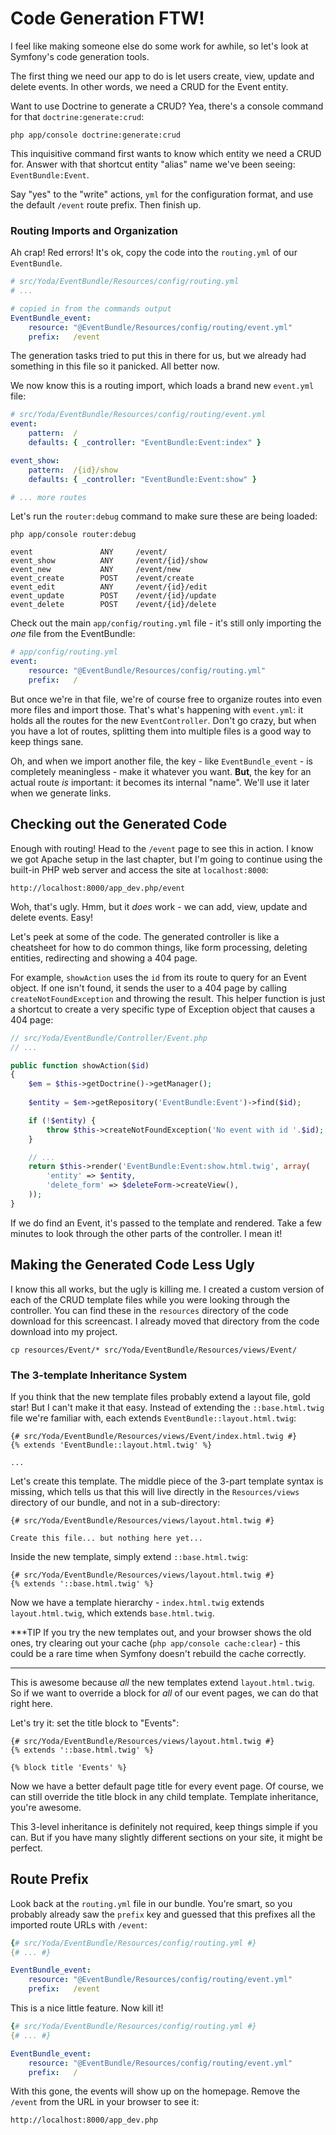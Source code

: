 # Code Generation FTW!

I feel like making someone else do some work for awhile, so let's look
at Symfony's code generation tools.

The first thing we need our app to do is let users create, view, update and
delete events. In other words, we need a CRUD for the Event entity.

Want to use Doctrine to generate a CRUD? Yea, there's a console command for
that `doctrine:generate:crud`:

```terminal
php app/console doctrine:generate:crud
```

This inquisitive command first wants to know which entity we need a CRUD for.
Answer with that shortcut entity "alias" name we've been seeing: `EventBundle:Event`.

Say "yes" to the "write" actions, `yml` for the configuration format, and
use the default `/event` route prefix. Then finish up.

### Routing Imports and Organization

Ah crap! Red errors! It's ok, copy the code into the `routing.yml` of our
`EventBundle`.

```yaml
# src/Yoda/EventBundle/Resources/config/routing.yml
# ...

# copied in from the commands output
EventBundle_event:
    resource: "@EventBundle/Resources/config/routing/event.yml"
    prefix:   /event
```

The generation tasks tried to put this in there for us, but we already had
something in this file so it panicked. All better now.

We now know this is a routing import, which loads a brand new `event.yml`
file:

```yaml
# src/Yoda/EventBundle/Resources/config/routing/event.yml
event:
    pattern:  /
    defaults: { _controller: "EventBundle:Event:index" }

event_show:
    pattern:  /{id}/show
    defaults: { _controller: "EventBundle:Event:show" }

# ... more routes
```

Let's run the `router:debug` command to make sure these are being loaded:

```terminal
php app/console router:debug
```

```text
event               ANY     /event/
event_show          ANY     /event/{id}/show
event_new           ANY     /event/new
event_create        POST    /event/create
event_edit          ANY     /event/{id}/edit
event_update        POST    /event/{id}/update
event_delete        POST    /event/{id}/delete
```

Check out the main `app/config/routing.yml` file - it's still only importing
the *one* file from the EventBundle:

```yaml
# app/config/routing.yml
event:
    resource: "@EventBundle/Resources/config/routing.yml"
    prefix:   /
```

But once we're in that file, we're of course free to organize routes into
even more files and import those. That's what's happening with `event.yml`:
it holds all the routes for the new `EventController`. Don't go crazy,
but when you have a lot of routes, splitting them into multiple files is
a good way to keep things sane.

Oh, and when we import another file, the key - like `EventBundle_event` -
is completely meaningless - make it whatever you want. **But**, the key for
an actual route *is* important: it becomes its internal "name". We'll use
it later when we generate links.

## Checking out the Generated Code

Enough with routing! Head to the `/event` page to see this in action. I
know we got Apache setup in the last chapter, but I'm going to continue using
the built-in PHP web server and access the site at `localhost:8000`:

    http://localhost:8000/app_dev.php/event

Woh, that's ugly. Hmm, but it *does* work - we can add, view, update and
delete events. Easy!

Let's peek at some of the code. The generated controller is like a cheatsheet
for how to do common things, like form processing, deleting entities, redirecting
and showing a 404 page.

For example, `showAction` uses the `id` from its route to query for an
Event object. If one isn't found, it sends the user to a 404 page by calling
`createNotFoundException` and throwing the result. This helper function
is just a shortcut to create a very specific type of Exception object that
causes a 404 page:

```php
// src/Yoda/EventBundle/Controller/Event.php
// ...

public function showAction($id)
{
    $em = $this->getDoctrine()->getManager();
    
    $entity = $em->getRepository('EventBundle:Event')->find($id);

    if (!$entity) {
        throw $this->createNotFoundException('No event with id '.$id);
    }

    // ...
    return $this->render('EventBundle:Event:show.html.twig', array(
        'entity' => $entity,
        'delete_form' => $deleteForm->createView(),
    ));
}
```

If we do find an Event, it's passed to the template and rendered. Take a
few minutes to look through the other parts of the controller. I mean it!

## Making the Generated Code Less Ugly

I know this all works, but the ugly is killing me. I created a custom version
of each of the CRUD template files while you were looking through the controller.
You can find these in the `resources` directory of the code download for this
screencast. I already moved that directory from the code download into my project.

```terminal
cp resources/Event/* src/Yoda/EventBundle/Resources/views/Event/
```

### The 3-template Inheritance System

If you think that the new template files probably extend a layout file, gold
star! But I can't make it that easy. Instead of extending the `::base.html.twig`
file we're familiar with, each extends `EventBundle::layout.html.twig`:

```html+jinja
{# src/Yoda/EventBundle/Resources/views/Event/index.html.twig #}
{% extends 'EventBundle::layout.html.twig' %}

...
```

Let's create this template. The middle piece of the 3-part template syntax
is missing, which tells us that this will live directly in the `Resources/views`
directory of our bundle, and not in a sub-directory:

```jinja
{# src/Yoda/EventBundle/Resources/views/layout.html.twig #}

Create this file... but nothing here yet...
```

Inside the new template, simply extend `::base.html.twig`:

```jinja
{# src/Yoda/EventBundle/Resources/views/layout.html.twig #}
{% extends '::base.html.twig' %}
```

Now we have a template hierarchy - `index.html.twig` extends `layout.html.twig`,
which extends `base.html.twig`.

***TIP
If you try the new templates out, and your browser shows the old ones, try clearing
out your cache (`php app/console cache:clear`) - this could be a rare time when
Symfony doesn't rebuild the cache correctly.
***

This is awesome because *all* the new templates extend `layout.html.twig`.
So if we want to override a block for *all* of our event pages, we can do
that right here.

Let's try it: set the title block to "Events":

```jinja
{# src/Yoda/EventBundle/Resources/views/layout.html.twig #}
{% extends '::base.html.twig' %}

{% block title 'Events' %}
```

Now we have a better default page title for every event page. Of course,
we can still override the title block in any child template. Template inheritance,
you're awesome.

This 3-level inheritance is definitely not required, keep things simple if
you can. But if you have many slightly different sections on your site, it
might be perfect.

## Route Prefix

Look back at the `routing.yml` file in our bundle. You're smart, so you
probably already saw the `prefix` key and guessed that this prefixes all
the imported route URLs with `/event`:

```yaml
{# src/Yoda/EventBundle/Resources/config/routing.yml #}
{# ... #}

EventBundle_event:
    resource: "@EventBundle/Resources/config/routing/event.yml"
    prefix:   /event
```

This is a nice little feature. Now kill it!

```yaml
{# src/Yoda/EventBundle/Resources/config/routing.yml #}
{# ... #}

EventBundle_event:
    resource: "@EventBundle/Resources/config/routing/event.yml"
    prefix:   /
```

With this gone, the events will show up on the homepage. Remove the `/event` from
the URL in your browser to see it:

    http://localhost:8000/app_dev.php
